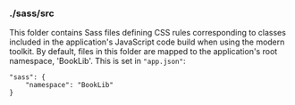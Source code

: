 ### ./sass/src

This folder contains Sass files defining CSS rules corresponding to classes
included in the application's JavaScript code build when using the modern toolkit.
By default, files in this folder are mapped to the application's root namespace, 'BookLib'.
This is set in `"app.json"`:

    "sass": {
        "namespace": "BookLib"
    }